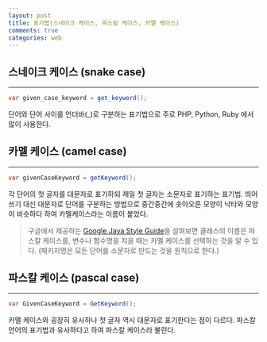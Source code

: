 ```yaml
---
layout: post
title: 표기법(스네이크 케이스, 파스칼 케이스, 카멜 케이스)
comments: true
categories: web
---
```


## 스네이크 케이스 (snake case)

---

```Java
var given_case_keyword = get_keyword();
```

단어와 단어 사이를 언더바(\_)로 구분하는 표기법으로 주로 PHP, Python, Ruby 에서 많이 사용한다.

## 카멜 케이스 (camel case)

---

```Java
var givenCaseKeyword = getKeyword();
```

각 단어의 첫 글자를 대문자로 표기하되 제일 첫 글자는 소문자로 표기하는 표기법.
띄어쓰기 대신 대문자로 단어를 구분하는 방법으로 중간중간에 솟아오른 모양이 낙타와 모양이 비슷하다 하여 카멜케이스라는 이름이 붙었다.

> 구글에서 제공하는 [Google Java Style Guide](https://google.github.io/styleguide/javaguide.html)을 살펴보면 클래스의 이름은 파스칼 케이스를, 변수나 함수명을 지을 때는 카멜 케이스를 선택하는 것을 알 수 있다. (패키지명은 모든 단어를 소문자로 만드는 것을 원칙으로 한다.)

## 파스칼 케이스 (pascal case)

---

```Java
var GivenCaseKeyword = GetKeyword();
```

카멜 케이스와 굉장히 유사하나 첫 글자 역시 대문자로 표기한다는 점이 다르다.
파스칼 언어의 표기법과 유사하다고 하여 파스칼 케이스라 불린다.
